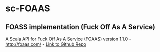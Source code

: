 # sc-FOAAS
## FOASS implementation (Fuck Off As A Service)
A Scala API for Fuck Off As A Service (FOAAS) version 1.1.0 - http://foaas.com/ - [Link to Github Repo](https://github.com/tomdionysus/foaas)

